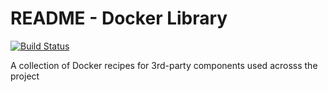 # README - Docker Library

[![Build Status](https://ci.dev-1.opertusmundi.eu:9443/api/badges/OpertusMundi/docker-library/status.svg?ref=refs/heads/pgpool)](https://ci.dev-1.opertusmundi.eu:9443/OpertusMundi/docker-library)

A collection of Docker recipes for 3rd-party components used acrosss the project
